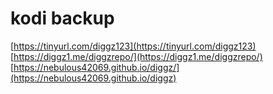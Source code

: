 # kodi backup

[https://tinyurl.com/diggz123](https://tinyurl.com/diggz123)
[https://diggz1.me/diggzrepo/](https://diggz1.me/diggzrepo/)
[https://nebulous42069.github.io/diggz/](https://nebulous42069.github.io/diggz)

